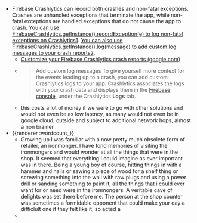 - Firebase Crashlytics can record both crashes and non-fatal exceptions. Crashes are unhandled exceptions that terminate the app, while non-fatal exceptions are handled exceptions that do not cause the app to crash. [You can use FirebaseCrashlytics.getInstance().recordException(e) to log non-fatal exceptions on Crashlytics](https://stackoverflow.com/questions/43092383/log-non-fatal-errors-on-crashlytics)[1](https://stackoverflow.com/questions/43092383/log-non-fatal-errors-on-crashlytics). [You can also use FirebaseCrashlytics.getInstance().log(message) to add custom log messages to your crash reports](https://firebase.google.com/docs/crashlytics/customize-crash-reports)[2](https://firebase.google.com/docs/crashlytics/customize-crash-reports).
	- [Customize your Firebase Crashlytics crash reports (google.com)](https://firebase.google.com/docs/crashlytics/customize-crash-reports?platform=flutter)
	- > Add custom log messages
	  To give yourself more context for the events leading up to a crash, you can add custom Crashlytics logs to your app. Crashlytics associates the logs with your crash data and displays them in the [Firebase console](https://console.firebase.google.com/project/_/crashlytics), under the Crashlytics **Logs** tab.
	- this costs a lot of money if we were to go with other solutions and would not even be as low latency, as many would not even be in google cloud, outside and subject to additional network hops, almost a non brainer
- {{renderer :wordcount_}}
	- Growing up I was familiar with a now pretty much obsolete form of retailer, an ironmonger. I have fond memories of visiting the ironmongers and would wonder at all the things that were in the shop. It seemed that everything I could imagine as ever important was in there. Being a young boy of course, hitting things in with a hammer and nails or sawing a piece of wood for a shelf thing or screwing something into the wall with raw plugs and using a power drill or sanding something to paint it, all the things that i could ever want for or need were in the ironmongers. A veritable cave of delights was set there before me. The person at the shop counter was sometimes a formidable opponent that could make your day a difficlult one if they felt like it, so acted a
	-